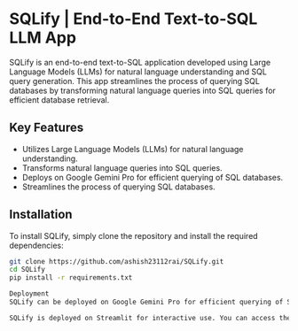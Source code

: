 # SQLify | End-to-End Text-to-SQL LLM App

SQLify is an end-to-end text-to-SQL application developed using Large Language Models (LLMs) for natural language understanding and SQL query generation. This app streamlines the process of querying SQL databases by transforming natural language queries into SQL queries for efficient database retrieval.

## Key Features

- Utilizes Large Language Models (LLMs) for natural language understanding.
- Transforms natural language queries into SQL queries.
- Deploys on Google Gemini Pro for efficient querying of SQL databases.
- Streamlines the process of querying SQL databases.

## Installation

To install SQLify, simply clone the repository and install the required dependencies:

```bash
git clone https://github.com/ashish23112rai/SQLify.git
cd SQLify
pip install -r requirements.txt

Deployment
SQLify can be deployed on Google Gemini Pro for efficient querying of SQL databases. Please refer to the deployment documentation for detailed instructions.

SQLify is deployed on Streamlit for interactive use. You can access the deployed app here.